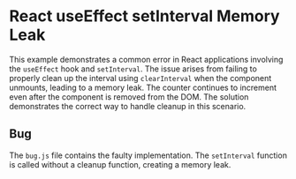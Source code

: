 # React useEffect setInterval Memory Leak
This example demonstrates a common error in React applications involving the `useEffect` hook and `setInterval`.  The issue arises from failing to properly clean up the interval using `clearInterval` when the component unmounts, leading to a memory leak. The counter continues to increment even after the component is removed from the DOM.  The solution demonstrates the correct way to handle cleanup in this scenario.

## Bug
The `bug.js` file contains the faulty implementation.  The `setInterval` function is called without a cleanup function, creating a memory leak.